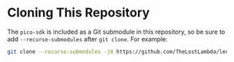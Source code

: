 # Cloning This Repository

The `pico-sdk` is included as a Git submodule in this repository, so be sure to add `--recurse-submodules` after `git clone`.
For example: 

```sh
git clone --recurse-submodules -j8 https://github.com/TheLostLambda/led-soundsystem.git
```
